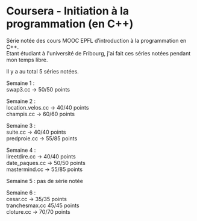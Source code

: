 # Coursera - Initiation à la programmation (en C++)
Série notée des cours MOOC EPFL d’introduction à la programmation en C++.  
Etant étudiant à l'université de Fribourg, j'ai fait ces séries notées pendant mon temps libre.  

Il y a au total 5 séries notées.  

Semaine 1 :  
swap3.cc -> 50/50 points  

Semaine 2 :  
location_velos.cc -> 40/40 points  
champis.cc -> 60/60 points  

Semaine 3 :  
suite.cc -> 40/40 points  
predproie.cc -> 55/85 points  

Semaine 4 :  
lireetdire.cc -> 40/40 points  
date_paques.cc -> 50/50 points  
mastermind.cc -> 55/85 points  

Semaine 5 : pas de série notée  

Semaine 6 :  
cesar.cc -> 35/35 points  
tranchesmax.cc 45/45 points  
cloture.cc -> 70/70 points
